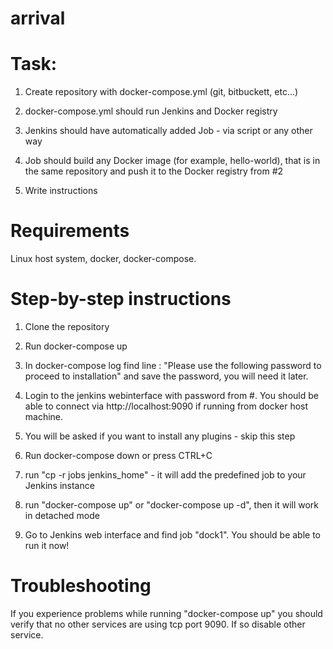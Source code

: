 # arrival

# Task:

1. Create repository with docker-compose.yml (git, bitbuckett, etc...)

2. docker-compose.yml should run Jenkins and Docker registry

3. Jenkins should have automatically added Job - via script or any other way

4. Job should build any Docker image (for example, hello-world), that is in the same repository and push it to the Docker registry from #2

5. Write instructions

# Requirements 
 
 Linux host system, docker, docker-compose.
 
 # Step-by-step instructions
 
 1. Clone the repository
 
 2. Run docker-compose up
 
 3. In docker-compose log find line : "Please use the following password to proceed to installation" and save the password, you will need it later.
 
 4. Login to the jenkins webinterface with password from #. You should be able to connect via http://localhost:9090 if running from docker host machine.
 
 5. You will be asked if you want to install any plugins - skip this step
 
 6. Run docker-compose down or press CTRL+C
 
 7. run "cp -r jobs jenkins_home" - it will add the predefined job to your Jenkins instance
 
 8. run "docker-compose up" or "docker-compose up -d", then it will work in detached mode
 
 9. Go to Jenkins web interface and find job "dock1". You should be able to run it now!
 
 # Troubleshooting
 If you experience problems while running "docker-compose up" you should verify that no other services are using tcp port 9090. If so disable other service.
 
